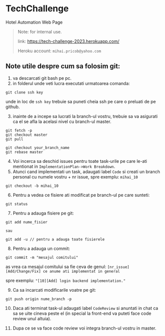 # TechChallenge
Hotel Automation Web Page

>Note: for internal use.
>
>link: https://tech-challenge-2023.herokuapp.com/
>
>Heroku account: `mihai.pricob@yahoo.com`
## Note utile despre cum sa folosim git:
1. va descarcati git bash pe pc.
2. in folderul unde veti lucra executati urmatoarea comanda:
```
git clone ssh key
```

unde in loc de `ssh key` trebuie sa puneti cheia ssh pe care o preluati de pe github.

3. inainte de a incepe sa lucrati la branch-ul vostru, trebuie sa va asigurati ca el se afla la acelasi nivel cu branch-ul master.
```
git fetch -p
git checkout master
git pull

git checkout your_branch_name
git rebase master
```

4. Voi incerca sa deschid issues pentru toate task-urile pe care le-ati mentionat in `ImplementationPlan->Work Breakdown`.
5. Atunci cand implementati un task, adaugati label `Code` si creati un branch personal cu numele vostru + nr issue, spre exemplu: `mihai_10`
```
git checkout -b mihai_10
```

6. Pentru a vedea ce fisiere ati modificat pe branch-ul pe care sunteti:
```
git status
```
7. Pentru a adauga fisiere pe git:
```
git add nume_fisier

sau

git add -u // pentru a adauga toate fisierele
```

8. Pentru a adauga un commit:
```
git commit -m "mesajul comitului"
```

as vrea ca mesajul comitului sa fie ceva de genul: `[nr_issue][Add/Change/Fix] ce anume ati implementat in general`

spre exemplu: `"[10][Add] login backend implementation."`

9. Ca sa incarcati modificarile voatre pe git:
```
git push origin nume_branch -p
```

10. Daca ati terminat task-ul adaugati label `CodeReview` si anuntati in chat ca sa se uite cineva peste el (in special la front-end va puteti face code review unul altuia).

11. Dupa ce se va face code review voi integra branch-ul vostru in master.
